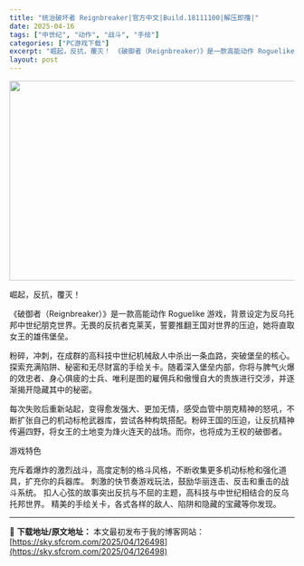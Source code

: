 ```yaml
---
title: "统治破坏者 Reignbreaker|官方中文|Build.18111100|解压即撸|"
date: 2025-04-16
tags: ["中世纪", "动作", "战斗", "手绘"]
categories: ["PC游戏下载"]
excerpt: "崛起，反抗，覆灭！ 《破御者（Reignbreaker）》是一款高能动作 Roguelike 游戏，背景设定为反乌托邦中世纪朋克世界。无畏的反抗者克莱芙，誓要推翻王国对世界的压迫，她将直取女王的雄伟堡垒。 粉碎，冲刺，在成群的高科技中世纪机械敌人中杀出一条血路，突破堡垒的核心。探索充满陷阱、秘密和无&hellip;"
layout: post
---
```


<img class="aligncenter size-full wp-image-126467" src="https://sky.sfcrom.com/wp-content/uploads/2025/04/2025041607073047.webp" alt="" width="616" height="353" />

崛起，反抗，覆灭！

《破御者（Reignbreaker）》是一款高能动作 Roguelike 游戏，背景设定为反乌托邦中世纪朋克世界。无畏的反抗者克莱芙，誓要推翻王国对世界的压迫，她将直取女王的雄伟堡垒。

粉碎，冲刺，在成群的高科技中世纪机械敌人中杀出一条血路，突破堡垒的核心。探索充满陷阱、秘密和无尽财富的手绘关卡。随着深入堡垒内部，你将与脾气火爆的效忠者、身心俱疲的士兵、唯利是图的雇佣兵和傲慢自大的贵族进行交涉，并逐渐揭开隐藏其中的秘密。

每次失败后重新站起，变得愈发强大、更加无情，感受血管中朋克精神的怒吼，不断扩张自己的机动标枪武器库，尝试各种构筑搭配。粉碎王国的压迫，让反抗精神传遍四野，将女王的土地变为烽火连天的战场。而你，也将成为王权的破御者。

游戏特色

充斥着爆炸的激烈战斗，高度定制的格斗风格，不断收集更多机动标枪和强化道具，扩充你的兵器库。
刺激的快节奏游戏玩法，鼓励华丽连击、反击和重击的战斗系统。
扣人心弦的故事突出反抗与不屈的主题，高科技与中世纪相结合的反乌托邦世界。
精美的手绘关卡，各式各样的敌人、陷阱和隐藏的宝藏等你发现。

---
📖 **下载地址/原文地址：** 本文最初发布于我的博客网站：[https://sky.sfcrom.com/2025/04/126498](https://sky.sfcrom.com/2025/04/126498)
